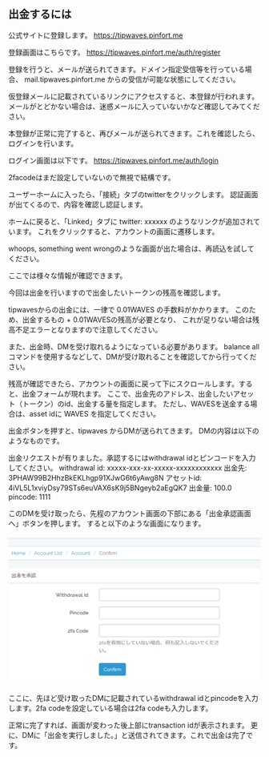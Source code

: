 ## 出金するには

公式サイトに登録します。
<https://tipwaves.pinfort.me>

登録画面はこちらです。
<https://tipwaves.pinfort.me/auth/register>

登録を行うと、メールが送られてきます。ドメイン指定受信等を行っている場合、
mail.tipwaves.pinfort.me からの受信が可能な状態にしてください。

仮登録メールに記載されているリンクにアクセスすると、本登録が行われます。
メールがとどかない場合は、迷惑メールに入っていないかなど確認してみてください。

本登録が正常に完了すると、再びメールが送られてきます。これを確認したら、ログインを行います。

ログイン画面は以下です。
<https://tipwaves.pinfort.me/auth/login>

2facodeはまだ設定していないので無視で結構です。

ユーザーホームに入ったら、「接続」タブのtwitterをクリックします。
認証画面が出てくるので、内容を確認し認証します。

ホームに戻ると、「Linked」タブに twitter: xxxxxx のようなリンクが追加されています。
これをクリックすると、アカウントの画面に遷移します。

whoops, something went wrongのような画面が出た場合は、再読込を試してください。

ここでは様々な情報が確認できます。

今回は出金を行いますので出金したいトークンの残高を確認します。

tipwavesからの出金には、一律で 0.01WAVES の手数料がかかります。
このため、出金するもの + 0.01WAVESの残高が必要となり、
これが足りない場合は残高不足エラーとなりますので注意してください。

また、出金時、DMを受け取れるようになっている必要があります。
balance all コマンドを使用するなどして、DMが受け取れることを確認してから行ってください。

残高が確認できたら、アカウントの画面に戻って下にスクロールします。すると、出金フォームが現れます。
ここで、出金先のアドレス、出金したいアセット（トークン）のid、出金する量を指定します。
ただし、WAVESを送金する場合は、asset idに WAVES を指定してください。

出金ボタンを押すと、tipwaves からDMが送られてきます。
DMの内容は以下のようなものです。

出金リクエストが有りました。承認するにはwithdrawal idとピンコードを入力してください。
withdrawal id: xxxxx-xxx-xx-xxxxx-xxxxxxxxxxxx
出金先: 3PHAW99B2HhzBkEKLhgp91XJwG6t6yAwg8N
アセットid: 4iVL5L1xviyDsy79STs6euVAX6sK9j5BNgeyb2aEgQK7
出金量: 100.0
pincode: 1111

このDMを受け取ったら、先程のアカウント画面の下部にある「出金承認画面へ」ボタンを押します。
すると以下のような画面になります。

![出金承認画面](images/withdrawal-confirm.png)

ここに、先ほど受け取ったDMに記載されているwithdrawal idとpincodeを入力します。2fa codeを設定している場合は2fa codeも入力します。

正常に完了すれば、画面が変わった後上部にtransaction idが表示されます。
更に、DMに「出金を実行しました。」と送信されてきます。これで出金は完了です。
